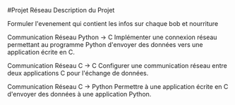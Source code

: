 #Projet Réseau 
Description du Projet



  Formuler l'evenement qui contient les infos sur chaque bob et nourriture

  Communication Réseau Python -> C Implémenter une connexion réseau permettant au programme Python d'envoyer des données vers une application écrite en C.

  Communication Réseau C -> C Configurer une communication réseau entre deux applications C pour l'échange de données.

  Communication Réseau C -> Python Permettre à une application écrite en C d'envoyer des données à une application Python.

